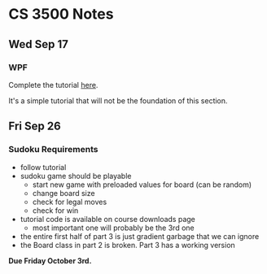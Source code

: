 # CS 3500 Notes
## Wed Sep 17

### WPF
Complete the tutorial [here](http://blogs.msdn.com/b/jasonz/archive/2009/05/22/vs2010-tutorial-build-a-wpf-app-with-beta-1.aspx).

It's a simple tutorial that will not be the foundation of this section.

## Fri Sep 26

### Sudoku Requirements
* follow tutorial
* sudoku game should be playable
  * start new game with preloaded values for board (can be random)
  * change board size
  * check for legal moves
  * check for win
* tutorial code is available on course downloads page
  * most important one will probably be the 3rd one
* the entire first half of part 3 is just gradient garbage that we can ignore
* the Board class in part 2 is broken. Part 3 has a working version

**Due Friday October 3rd.**
